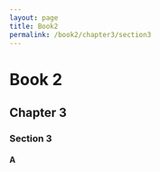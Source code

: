```yaml
---
layout: page
title: Book2
permalink: /book2/chapter3/section3
---
```

# Book 2

## Chapter 3

### Section 3

#### A
